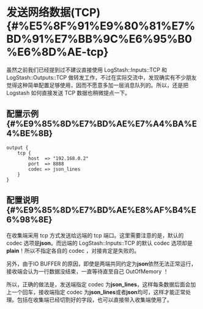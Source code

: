 # 发送网络数据\(TCP\) {#%E5%8F%91%E9%80%81%E7%BD%91%E7%BB%9C%E6%95%B0%E6%8D%AE-tcp}

虽然之前我们已经提到过不建议直接使用 LogStash::Inputs::TCP 和 LogStash::Outputs::TCP 做转发工作，不过在实际交流中，发现确实有不少朋友觉得这种简单配置足够使用，因而不愿意多加一层消息队列的。所以，还是把 Logstash 如何直接发送 TCP 数据也稍微提点一下。

## 配置示例 {#%E9%85%8D%E7%BD%AE%E7%A4%BA%E4%BE%8B}

```
output {
    tcp {
        host  => "192.168.0.2"
        port  => 8888
        codec => json_lines
    }
}
```

## 配置说明 {#%E9%85%8D%E7%BD%AE%E8%AF%B4%E6%98%8E}

在收集端采用 tcp 方式发送给远端的 tcp 端口。这里需要注意的是，默认的 codec 选项是**json**。而远端的 LogStash::Inputs::TCP 的默认 codec 选项却是**plain**！所以不指定各自的 codec ，对接肯定是失败的。

另外，由于IO BUFFER 的原因，即使是两端共同约定为**json**依然无法正常运行，接收端会认为一行数据没结束，一直等待直至自己 OutOfMemory ！

所以，正确的做法是，发送端指定 codec 为**json\_lines**，这样每条数据后面会加上一个回车，接收端指定 codec 为**json\_lines**或者**json**均可，这样才能正常处理。包括在收集端已经切割好的字段，也可以直接带入收集端使用了。

